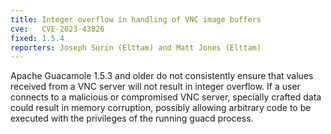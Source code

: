 ```yaml
---
title: Integer overflow in handling of VNC image buffers
cve:   CVE-2023-43826
fixed: 1.5.4
reporters: Joseph Surin (Elttam) and Matt Jones (Elttam)
---
```


Apache Guacamole 1.5.3 and older do not consistently ensure that values
received from a VNC server will not result in integer overflow. If a user
connects to a malicious or compromised VNC server, specially crafted data could
result in memory corruption, possibly allowing arbitrary code to be executed
with the privileges of the running guacd process.

